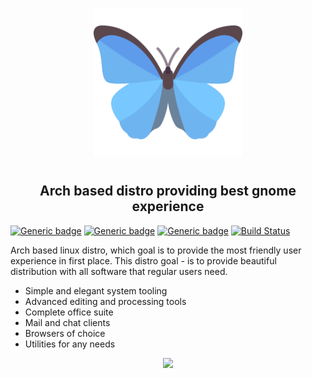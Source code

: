 <p align="center">
<img style="align: center; padding-left: 10px; padding-right: 10px; padding-bottom: 10px;" width="238px" height="238px" src="./airootfs/usr/local/share/backgrounds/fmnx-linux.png" />
</p>

<h2 align="center">Arch based distro providing best gnome experience</h2>

[![Generic badge](https://img.shields.io/badge/LICENSE-GPLv3-orange.svg)](https://dancheg97.ru/dancheg97/fmnx/src/branch/main/LICENSE)
[![Generic badge](https://img.shields.io/badge/GITEA-REPO-blue.svg)](https://dancheg97.ru/dancheg97/fmnx)
[![Generic badge](https://img.shields.io/badge/GITHUB-REPO-red.svg)](https://github.com/fmnx-ru/fmnx)
[![Build Status](https://ci.fmnx.ru/api/badges/dancheg97/fmnx/status.svg)](https://ci.fmnx.ru/dancheg97/fmnx)

Arch based linux distro, which goal is to provide the most friendly user experience in first place. This distro goal - is to provide beautiful distribution with all software that regular users need.

- Simple and elegant system tooling
- Advanced editing and processing tools
- Complete office suite
- Mail and chat clients
- Browsers of choice
- Utilities for any needs

<p align="center">
<img style="align: center; padding-left: 10px; padding-right: 10px; padding-bottom: 10px;" height="460px" src="./system.gif" />
</p>

<!--
# TODO:

-->
